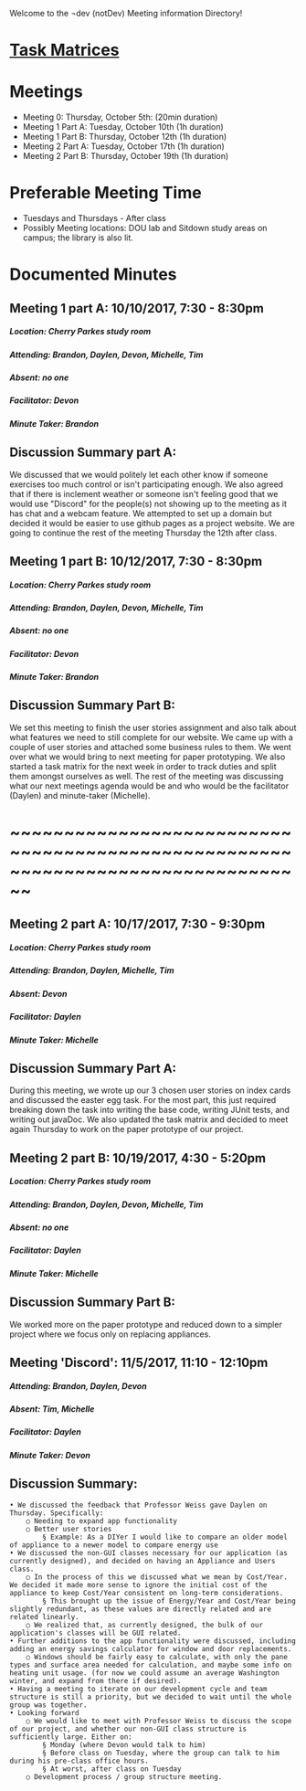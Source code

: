 Welcome to the ¬dev (notDev) Meeting information Directory! 

# **[Task Matrices](https://docs.google.com/spreadsheets/d/1paBNAvlPqo-rrVl_JR8R4uvp5F34yir2WKySzl2PoTk/edit?usp=sharing)**

# **Meetings**
  * Meeting 0: Thursday, October 5th: (20min duration) 
  * Meeting 1 Part A: Tuesday, October 10th (1h duration)
  * Meeting 1 Part B: Thursday, October 12th (1h duration)
  * Meeting 2 Part A: Tuesday, October 17th (1h duration)
  * Meeting 2 Part B: Thursday, October 19th (1h duration)


# **Preferable Meeting Time**
  * Tuesdays and Thursdays - After class
  * Possibly Meeting locations: DOU lab and Sitdown study areas on campus; the library is also lit.

# **Documented Minutes** 
## **Meeting 1 part A: 10/10/2017, 7:30 - 8:30pm**
##### Location: Cherry Parkes study room
##### Attending: Brandon, Daylen, Devon, Michelle, Tim
##### Absent: no one
##### Facilitator: Devon
##### Minute Taker: Brandon

## **Discussion Summary part A:**

We discussed that we would politely let each other know if someone exercises too much control
or isn't participating enough. We also agreed that if there is inclement weather or someone isn't feeling good
that we would use "Discord" for the people(s) not showing up to the meeting as it has chat and a webcam feature.
We attempted to set up a domain but decided it would be easier to use github pages as a project website.
We are going to continue the rest of the meeting Thursday the 12th after class.

## **Meeting 1 part B: 10/12/2017, 7:30 - 8:30pm**
##### Location: Cherry Parkes study room
##### Attending: Brandon, Daylen, Devon, Michelle, Tim
##### Absent: no one
##### Facilitator: Devon
##### Minute Taker: Brandon

## **Discussion Summary Part B:**

We set this meeting to finish the user stories assignment and also talk about what features we need to still complete for our
website. We came up with a couple of user stories and attached some business rules to them. We went over what we would bring to next meeting for paper prototyping.
We also started a task matrix for the next week in order to track duties and split them amongst ourselves as well. The rest of the meeting was discussing what
our next meetings agenda would be and who would be the facilitator (Daylen) and minute-taker (Michelle).


#	~~~~~~~~~~~~~~~~~~~~~~~~~~~~~~~~~~~~~~~~~~~~~~~~~~~~~~~~~~~~~~~~~~~~~~~~~~~~~~~~
## **Meeting 2 part A: 10/17/2017, 7:30 - 9:30pm**
##### Location: Cherry Parkes study room
##### Attending: Brandon, Daylen, Michelle, Tim 
##### Absent: Devon
##### Facilitator: Daylen
##### Minute Taker: Michelle

## **Discussion Summary Part A:**

During this meeting, we wrote up our 3 chosen user stories on index cards and discussed the easter egg task. 
For the most part, this just required breaking down the task into writing the base code, writing JUnit tests, and writing out javaDoc.
We also updated the task matrix and decided to meet again Thursday to work on the paper prototype of our project. 


## **Meeting 2 part B: 10/19/2017, 4:30 - 5:20pm**
##### Location: Cherry Parkes study room
##### Attending: Brandon, Daylen, Devon, Michelle, Tim
##### Absent: no one
##### Facilitator: Daylen
##### Minute Taker: Michelle

## **Discussion Summary Part B:**

We worked more on the paper prototype and reduced down to a simpler project where we focus only on replacing appliances. 


## **Meeting 'Discord': 11/5/2017, 11:10 - 12:10pm**

##### Attending: Brandon, Daylen, Devon
##### Absent: Tim, Michelle
##### Facilitator: Daylen
##### Minute Taker: Devon

## **Discussion Summary:**
	• We discussed the feedback that Professor Weiss gave Daylen on Thursday. Specifically:
		○ Needing to expand app functionality
		○ Better user stories
			§ Example: As a DIYer I would like to compare an older model of appliance to a newer model to compare energy use
	• We discussed the non-GUI classes necessary for our application (as currently designed), and decided on having an Appliance and Users class.
		○ In the process of this we discussed what we mean by Cost/Year. We decided it made more sense to ignore the initial cost of the appliance to keep Cost/Year consistent on long-term considerations.
			§ This brought up the issue of Energy/Year and Cost/Year being slightly redundant, as these values are directly related and are related linearly.
		○ We realized that, as currently designed, the bulk of our application's classes will be GUI related.
	• Further additions to the app functionality were discussed, including adding an energy savings calculator for window and door replacements.
		○ Windows should be fairly easy to calculate, with only the pane types and surface area needed for calculation, and maybe some info on heating unit usage. (for now we could assume an average Washington winter, and expand from there if desired).
	• Having a meeting to iterate on our development cycle and team structure is still a priority, but we decided to wait until the whole group was together.
	• Looking forward
		○ We would like to meet with Professor Weiss to discuss the scope of our project, and whether our non-GUI class structure is sufficiently large. Either on:
			§ Monday (where Devon would talk to him)
			§ Before class on Tuesday, where the group can talk to him during his pre-class office hours.
			§ At worst, after class on Tuesday
		○ Development process / group structure meeting.
